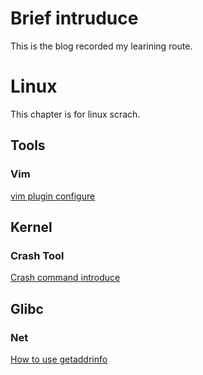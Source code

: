 # Brief intruduce
This is the blog recorded my learining route.
</br>

# Linux
This chapter is for linux scrach.
</br>

## Tools
### Vim
[vim plugin configure](Linux/Tools/Vim/vim_plugin_config.md)
</br>

## Kernel
### Crash Tool
[Crash command introduce](Linux/Kernel/Crash/crash_cmd.md)
</br>

## Glibc
### Net
[How to use getaddrinfo](Linux\Glibc\Net\getaddrinfo.md)
